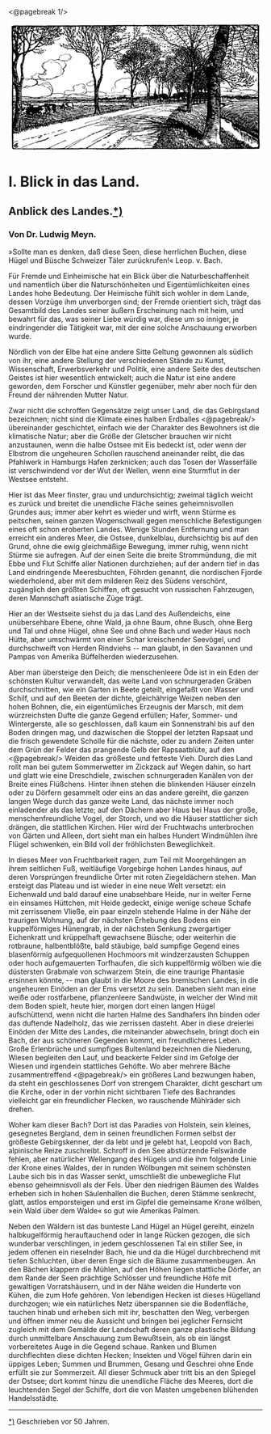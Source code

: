 <@pagebreak 1/>
<div class="img"><img alt="Blick auf eine Allee" src="0009.gif"/></div>

<h1>I. Blick in das Land.</h1>

<h2>Anblick des Landes.<a class="refnote" id="rn1" href="#fn1">*)</a></h2>

<h3>Von Dr. Ludwig Meyn.</h3>

<div class="right">
<div class="quote">»Sollte man es denken, daß diese Seen, diese
herrlichen Buchen, diese Hügel und Büsche Schweizer
Täler zurückrufen!«                  Leop. v. Bach.
</div></div>

Für Fremde und Einheimische hat ein Blick über die Naturbeschaffenheit
und namentlich über die Naturschönheiten und Eigentümlichkeiten
eines Landes hohe Bedeutung. Der Heimische fühlt
sich wohler in dem Lande, dessen Vorzüge ihm unverborgen sind;
der Fremde orientiert sich, trägt das Gesamtbild des Landes seiner
äußern Erscheinung nach mit heim, und bewahrt für das, was seiner
Liebe würdig war, diese um so inniger, je eindringender die Tätigkeit
war, mit der eine solche Anschauung erworben wurde.

Nördlich von der Elbe hat eine andere Sitte Geltung gewonnen
als südlich von ihr, eine andere Stellung der verschiedenen Stände
zu Kunst, Wissenschaft, Erwerbsverkehr und Politik, eine andere Seite
des deutschen Geistes ist hier wesentlich entwickelt; auch die Natur
ist eine andere geworden, dem Forscher und Künstler gegenüber,
mehr aber noch für den Freund der nährenden Mutter Natur.

Zwar nicht die schroffen Gegensätze zeigt unser Land, die das
Gebirgsland bezeichnen; nicht sind die Klimate eines halben Erdballes
<@pagebreak/>
übereinander geschichtet, einfach wie der Charakter des Bewohners
ist die klimatische Natur; aber die Größe der Gletscher
brauchen wir nicht anzustaunen, wenn die halbe Ostsee mit Eis bedeckt
ist, oder wenn der Elbstrom die ungeheuren Schollen rauschend
aneinander reibt, die das Pfahlwerk in Hamburgs Hafen zerknicken;
auch das Tosen der Wasserfälle ist verschwindend vor der Wut der
Wellen, wenn eine Sturmflut in der Westsee entsteht.

Hier ist das Meer finster, grau und undurchsichtig; zweimal
täglich weicht es zurück und breitet die unendliche Fläche seines geheimnisvollen
Grundes aus; immer aber kehrt es wieder und wirft,
wenn Stürme es peitschen, seinen ganzen Wogenschwall gegen menschliche
Befestigungen eines oft schon eroberten Landes. Wenige Stunden
Entfernung und man erreicht ein anderes Meer, die Ostsee, dunkelblau,
durchsichtig bis auf den Grund, ohne die ewig gleichmäßige
Bewegung, immer ruhig, wenn nicht Stürme sie aufregen. Auf
der einen Seite die breite Strommündung, die mit Ebbe und Flut
Schiffe aller Nationen durchziehen; auf der andern tief in das Land
eindringende Meeresbuchten, Föhrden genannt, die nordischen Fjorde
wiederholend, aber mit dem milderen Reiz des Südens verschönt,
zugänglich den größten Schiffen, oft gesucht von russischen Fahrzeugen,
deren Mannschaft asiatische Züge trägt.

Hier an der Westseite siehst du ja das Land des Außendeichs,
eine unübersehbare Ebene, ohne Wald, ja ohne Baum, ohne
Busch, ohne Berg und Tal und ohne Hügel, ohne See und ohne
Bach und weder Haus noch Hütte, aber umschwärmt von einer
Schar kreischender Seevögel, und durchschweift von Herden Rindviehs
-- man glaubt, in den Savannen und Pampas von Amerika
Büffelherden wiederzusehen.

Aber man übersteige den Deich; die menschenleere Öde ist in
ein Eden der schönsten Kultur verwandelt, das weite Land von
schnurgeraden Gräben durchschnitten, wie ein Garten in Beete geteilt,
eingefaßt von Wasser und Schilf, und auf den Beeten der
dichte, gleichährige Weizen neben den hohen Bohnen, die, ein eigentümliches
Erzeugnis der Marsch, mit dem würzreichsten Dufte die
ganze Gegend erfüllen; Hafer, Sommer- und Wintergerste, alle so
geschlossen, daß kaum ein Sonnenstrahl bis auf den Boden dringen
mag, und dazwischen die Stoppel der letzten Rapsaat und die frisch
gewendete Scholle für die nächste, oder zu andern Zeiten unter dem
Grün der Felder das prangende Gelb der Rapsaatblüte, auf den 
<@pagebreak/>
Weiden das größeste und fetteste Vieh. Durch dies Land rollt man
bei gutem Sommerwetter im Zickzack auf Wegen dahin, so hart und
glatt wie eine Dreschdiele, zwischen schnurgeraden Kanälen von der
Breite eines Flüßchens. Hinter ihnen stehen die blinkenden Häuser
einzeln oder zu Dörfern gesammelt oder eins an das andere gereiht,
die ganzen langen Wege durch das ganze weite Land, das
nächste immer noch einladender als das letzte; auf den Dächern aber
Haus bei Haus der große, menschenfreundliche Vogel, der Storch,
und wo die Häuser stattlicher sich drängen, die stattlichen Kirchen.
Hier wird der Fruchtwachs unterbrochen von Gärten und Alleen,
dort sieht man ein halbes Hundert Windmühlen ihre Flügel
schwenken, ein Bild voll der fröhlichsten Beweglichkeit.

In dieses Meer von Fruchtbarkeit ragen, zum Teil mit Moorgehängen
an ihrem seitlichen Fuß, weitläufige Vorgebirge hohen
Landes hinaus, auf deren Vorsprüngen freundliche Örter mit roten
Ziegeldächern stehen. Man ersteigt das Plateau und ist wieder in
eine neue Welt versetzt: ein Eichenwald und bald darauf eine unabsehbare 
Heide, nur in weiter Ferne ein einsames Hüttchen, mit
Heide gedeckt, einige wenige scheue Schafe mit zerrissenem Vließe,
ein paar einzeln stehende Halme in der Nähe der traurigen Wohnung,
auf der nächsten Erhebung des Bodens ein kuppelförmiges Hünengrab, 
in der nächsten Senkung zwergartiger Eichenkratt und krüppelhaft 
gewachsene Büsche; oder weiterhin die rotbraune, halbentblößte, 
bald stäubige, bald sumpfige Gegend eines blasenförmig aufgequollenen 
Hochmoors mit windzerzausten Schuppen oder hoch aufgemauerten 
Torfhaufen, die sich kuppelförmig wölben wie die düstersten Grabmale 
von schwarzem Stein, die eine traurige Phantasie ersinnen 
könnte, -- man glaubt in die Moore des bremischen Landes, in die 
ungeheuren Einöden an der Ems versetzt zu sein. Daneben sieht 
man eine weiße oder rostfarbene, pflanzenleere Sandwüste, in welcher 
der Wind mit dem Boden spielt, heute hier, morgen dort einen 
langen Hügel aufschüttend, wenn nicht die harten Halme des Sandhafers 
ihn binden oder das duftende Nadelholz, das wie zerrissen 
dasteht. Aber in diese dreierlei Einöden der Mitte des Landes, 
die miteinander abwechseln, bringt doch ein Bach, der aus schöneren 
Gegenden kommt, ein freundlicheres Leben. Große Erlenbrüche und 
sumpfiges Bultenland bezeichnen die Niederung, Wiesen begleiten 
den Lauf, und beackerte Felder sind im Gefolge der Wiesen und irgendein
stattliches Gehöfte. Wo aber mehrere Bäche zusammentreffend 
<@pagebreak/>
ein größeres Land bezwungen haben, da steht ein geschlossenes Dorf
von strengem Charakter, dicht geschart um die Kirche, oder in der
vorhin nicht sichtbaren Tiefe des Bachrandes vielleicht gar ein freundlicher
Flecken, wo rauschende Mühlräder sich drehen.

Woher kam dieser Bach? Dort ist das Paradies von Holstein,
sein kleines, gesegnetes Bergland, dem in seinen freundlichen Formen
selbst der größeste Gebirgskenner, der da lebt und je gelebt hat,
Leopold von Bach, alpinische Reize zuschreibt. Schroff in den See
abstürzende Felswände fehlen, aber natürlicher Wellengang des
Hügels und die ihm folgende Linie der Krone eines Waldes, der
in runden Wölbungen mit seinem schönsten Laube sich bis in das
Wasser senkt, umschließt die unbewegliche Flut ebenso geheimnisvoll
als der Fels. Über den niedrigen Bäumen des Waldes erheben
sich in hohen Säulenhallen die Buchen, deren Stämme senkrecht,
glatt, astlos emporsteigen und erst im Gipfel die gemeinsame
Krone wölben, »ein Wald über dem Walde« so gut wie Amerikas
Palmen.

Neben den Wäldern ist das bunteste Land Hügel an Hügel gereiht,
einzeln halbkugelförmig herauftauchend oder in lange Rücken
gezogen, die sich wunderbar verschlingen, in jedem geschlossenen Tal
ein stiller See, in jedem offenen ein rieselnder Bach, hie und da die
Hügel durchbrechend mit tiefen Schluchten, über deren Enge sich die
Bäume zusammenbeugen. An den Bächen klappern die Mühlen,
auf den Höhen liegen stattliche Dörfer, an dem Rande der Seen
prächtige Schlösser und freundliche Höfe mit gewaltigen Vorratshäusern,
und in der Nähe weiden die Hunderte von Kühen, die zum
Hofe gehören. Von lebendigen Hecken ist dieses Hügelland durchzogen;
wie ein natürliches Netz überspannen sie die Bodenfläche,
tauchen hinab und erheben sich mit ihr, beschatten den Weg, verbergen
und öffnen immer neu die Aussicht und bringen bei jeglicher
Fernsicht zugleich mit dem Gemälde der Landschaft deren ganze
plastische Bildung durch unmittelbare Anschauung zum Bewußtsein,
als ob ein längst vorbereitetes Auge in die Gegend schaue.
Ranken und Blumen durchflechten diese dichten Hecken; Insekten und
Vögel führen darin ein üppiges Leben; Summen und Brummen,
Gesang und Geschrei ohne Ende erfüllt sie zur Sommerzeit. All
dieser Schmuck aber tritt bis an den Spiegel der Ostsee; dort kommt
hinzu die unendliche Fläche des Meeres, dort die leuchtenden Segel
der Schiffe, dort die von Masten umgebenen blühenden Handelsstädte. 

<hr/>

<div class="footnote" id="fn1"><a href="#rn1">*)</a> Geschrieben vor 50 Jahren.</div>

